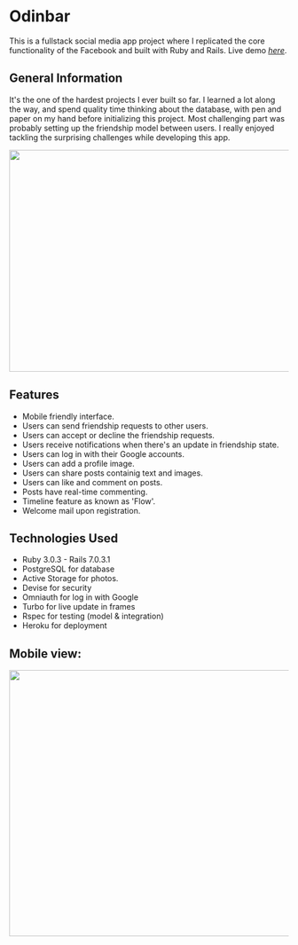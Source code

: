 # Odinbar
This is a fullstack social media app project where I replicated the core functionality of the Facebook and built with Ruby and Rails.
Live demo [_here_](https://obscure-citadel-89619.herokuapp.com).

## General Information
It's the one of the hardest projects I ever built so far. I learned a lot along the way, and spend quality time thinking about the database, with pen and paper on my hand before initializing this project. Most challenging part was probably setting up the friendship model between users. I really enjoyed tackling the surprising challenges while developing this app.

<p align="left">
  <img width="568" height="400" src="https://user-images.githubusercontent.com/93445248/182105453-9f4e543b-6cd8-4029-bdc2-03efa3b45cf8.gif">
</p>

## Features
- Mobile friendly interface.
- Users can send friendship requests to other users.
- Users can accept or decline the friendship requests.
- Users receive notifications when there's an update in friendship state.
- Users can log in with their Google accounts.
- Users can add a profile image.
- Users can share posts containig text and images.
- Users can like and comment on posts.
- Posts have real-time commenting.
- Timeline feature as known as 'Flow'.
- Welcome mail upon registration.

## Technologies Used
- Ruby 3.0.3 - Rails 7.0.3.1
- PostgreSQL for database
- Active Storage for photos.
- Devise for security 
- Omniauth for log in with Google
- Turbo for live update in frames
- Rspec for testing (model & integration)
- Heroku for deployment

## Mobile view:

<p align="center">
  <img width="820" height="480" src="https://user-images.githubusercontent.com/93445248/182111270-454173b1-95e0-4074-82bc-c4586842ce5f.jpg">
</p>
